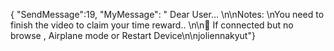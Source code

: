 { "SendMessage":19, "MyMessage": " Dear User... \n\nNotes: \nYou need to finish the video to claim your time reward..  \n\n💙 If connected but no browse , Airplane mode or Restart Device\n\njoliennakyut"}
